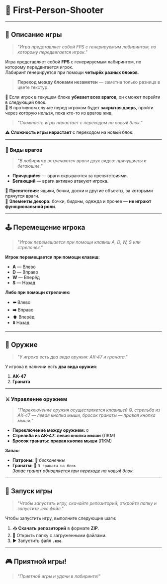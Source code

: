 # 🎯 **First-Person-Shooter**

---

## 📝 **Описание игры**

> *"Игра представляет собой FPS с генерируемым лабиринтом, по которому передвигается игрок."*

Игра представляет собой **FPS** с генерируемым лабиринтом, по которому передвигается игрок.  
Лабиринт генерируется при помощи **четырёх разных блоков**.  
> **Переход между блоками незаметен** — заметна только разница в цвете текстур.  

🔹 Если игрок в текущем блоке **убивает всех врагов**, он сможет перейти в следующий блок.  
🔹 В противном случае перед игроком будет **закрытая дверь**, пройти через которую нельзя, пока кто-то из врагов жив.  

> *"Сложность игры нарастает с переходом на новый блок."*

⚠️ **Сложность игры нарастает** с переходом на новый блок.  

---

### 👾 **Виды врагов**  
> *"В лабиринте встречаются враги двух видов: прячущиеся и бегающие."*

- **Прячущийся** — враги скрываются за препятствиями.  
- **Бегающий** — враги активно атакуют игрока.  

🔹 **Препятствия:** ящики, бочки, доски и другие объекты, за которыми прячутся враги.  
🔹 **Элементы декора:** бочки, бидоны, одежда и прочее — **не играют функциональной роли**.  

---

## 🕹️ **Перемещение игрока**

> *"Игрок перемещается при помощи клавиш A, D, W, S или стрелочек."*

**Игрок перемещается при помощи клавиш:**  
- **A** — Влево  
- **D** — Вправо  
- **W** — Вперёд  
- **S** — Назад  

**Либо при помощи стрелочек:**  
- **⬅️** Влево  
- **➡️** Вправо  
- **⬆️** Вперёд  
- **⬇️** Назад  

---

## 🔫 **Оружие**

> *"У игрока есть два вида оружия: АК-47 и граната."*

У игрока в наличии есть **два вида оружия**:  
1. **АК-47**  
2. **Граната**  

---

### ⚔️ **Управление оружием**

> *"Переключение оружия осуществляется клавишей Q, стрельба из АК-47 — левая кнопка мыши, бросок гранаты — правая кнопка мыши."*

- **Переключение между оружием:** `Q`  
- **Стрельба из АК-47:** **левая кнопка мыши** (ЛКМ)  
- **Бросок гранаты:** **правая кнопка мыши** (ПКМ)  

**Запас:**  
- **Патроны:** 🔄 *бесконечны*  
- **Гранаты:** 🔹 `3 гранаты на блок`  
   *Запас гранат обновляется при переходе на новый блок.*  

---

## 🚀 **Запуск игры**

> *"Чтобы запустить игру, скачайте репозиторий, откройте папку и запустите .exe файл."*

Чтобы запустить игру, выполните следующие шаги:  

1. 📥 **Скачать репозиторий** в формате **ZIP**.  
2. 📂 Открыть папку с загруженными файлами.  
3. ▶️ Запустить файл **`.exe`**.  

---

## 🎮 **Приятной игры!**

> *"Приятной игры и удачи в лабиринте!"*

